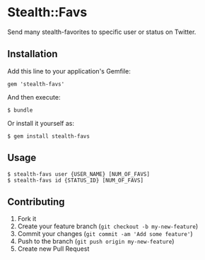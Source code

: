 # Stealth::Favs

Send many stealth-favorites to specific user or status on Twitter.

## Installation

Add this line to your application's Gemfile:

    gem 'stealth-favs'

And then execute:

    $ bundle

Or install it yourself as:

    $ gem install stealth-favs

## Usage

    $ stealth-favs user {USER_NAME} [NUM_OF_FAVS]
    $ stealth-favs id {STATUS_ID} [NUM_OF_FAVS]

## Contributing

1. Fork it
2. Create your feature branch (`git checkout -b my-new-feature`)
3. Commit your changes (`git commit -am 'Add some feature'`)
4. Push to the branch (`git push origin my-new-feature`)
5. Create new Pull Request
